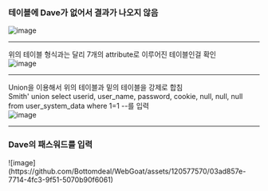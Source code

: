 <h3>테이블에 Dave가 없어서 결과가 나오지 않음</h3>

![image](https://github.com/Bottomdeal/WebGoat/assets/120577570/df3778ee-df03-4457-8d5c-924233342af0)<hr>
위의 테이블 형식과는 달리 7개의 attribute로 이루어진 테이블인걸 확인<br>
![image](https://github.com/Bottomdeal/WebGoat/assets/120577570/f19a0a48-7b5e-4bd6-8563-9a1ae9651590)<hr>
Union을 이용해서 위의 테이블과 밑의 테이블을 강제로 합침<br>
Smith' union select userid, user_name, password, cookie, null, null, null  from user_system_data where 1=1 --를 입력<br>
![image](https://github.com/Bottomdeal/WebGoat/assets/120577570/768f7aed-f60d-43f2-9405-41126937cb84)<hr>
<h3>Dave의 패스워드를 입력</h3>
![image](https://github.com/Bottomdeal/WebGoat/assets/120577570/03ad857e-7714-4fc3-9f51-5070b90f6061)




